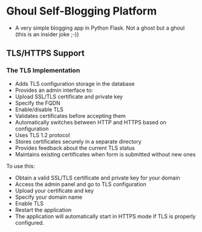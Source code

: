 # Ghoul Self-Blogging Platform

* A very simple blogging app in Python Flask. Not a ghost but a ghoul (this is an insider joke ;-))

## TLS/HTTPS Support

### The TLS Implementation

* Adds TLS configuration storage in the database
* Provides an admin interface to:
* Upload SSL/TLS certificate and private key
* Specify the FQDN
* Enable/disable TLS
* Validates certificates before accepting them
* Automatically switches between HTTP and HTTPS based on configuration
* Uses TLS 1.2 protocol
* Stores certificates securely in a separate directory
* Provides feedback about the current TLS status
* Maintains existing certificates when form is submitted without new ones

To use this:

* Obtain a valid SSL/TLS certificate and private key for your domain
* Access the admin panel and go to TLS configuration
* Upload your certificate and key
* Specify your domain name
* Enable TLS
* Restart the application
* The application will automatically start in HTTPS mode if TLS is properly configured.

